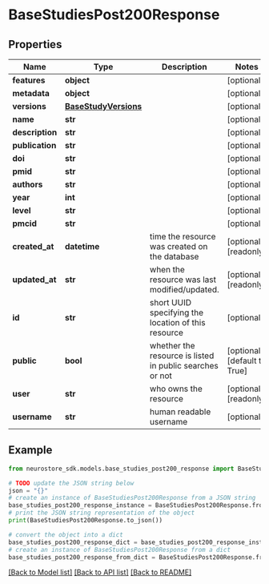# BaseStudiesPost200Response


## Properties

Name | Type | Description | Notes
------------ | ------------- | ------------- | -------------
**features** | **object** |  | [optional] 
**metadata** | **object** |  | [optional] 
**versions** | [**BaseStudyVersions**](BaseStudyVersions.md) |  | [optional] 
**name** | **str** |  | [optional] 
**description** | **str** |  | [optional] 
**publication** | **str** |  | [optional] 
**doi** | **str** |  | [optional] 
**pmid** | **str** |  | [optional] 
**authors** | **str** |  | [optional] 
**year** | **int** |  | [optional] 
**level** | **str** |  | [optional] 
**pmcid** | **str** |  | [optional] 
**created_at** | **datetime** | time the resource was created on the database | [optional] [readonly] 
**updated_at** | **str** | when the resource was last modified/updated. | [optional] [readonly] 
**id** | **str** | short UUID specifying the location of this resource | [optional] 
**public** | **bool** | whether the resource is listed in public searches or not | [optional] [default to True]
**user** | **str** | who owns the resource | [optional] [readonly] 
**username** | **str** | human readable username | [optional] 

## Example

```python
from neurostore_sdk.models.base_studies_post200_response import BaseStudiesPost200Response

# TODO update the JSON string below
json = "{}"
# create an instance of BaseStudiesPost200Response from a JSON string
base_studies_post200_response_instance = BaseStudiesPost200Response.from_json(json)
# print the JSON string representation of the object
print(BaseStudiesPost200Response.to_json())

# convert the object into a dict
base_studies_post200_response_dict = base_studies_post200_response_instance.to_dict()
# create an instance of BaseStudiesPost200Response from a dict
base_studies_post200_response_from_dict = BaseStudiesPost200Response.from_dict(base_studies_post200_response_dict)
```
[[Back to Model list]](../README.md#documentation-for-models) [[Back to API list]](../README.md#documentation-for-api-endpoints) [[Back to README]](../README.md)


